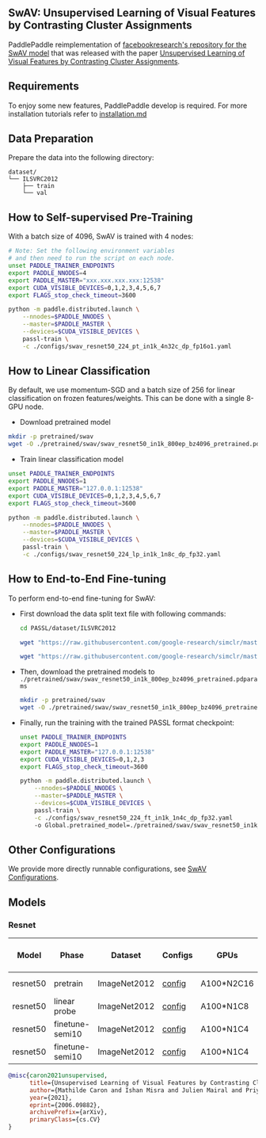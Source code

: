 ## SwAV: Unsupervised Learning of Visual Features by Contrasting Cluster Assignments


PaddlePaddle reimplementation of [facebookresearch's repository for the SwAV model](https://github.com/facebookresearch/swav) that was released with the paper [Unsupervised Learning of Visual Features by Contrasting Cluster Assignments](https://arxiv.org/abs/2006.09882).

## Requirements
To enjoy some new features, PaddlePaddle develop is required. For more installation tutorials
refer to [installation.md](../../../tutorials/get_started/installation.md)

## Data Preparation

Prepare the data into the following directory:
```text
dataset/
└── ILSVRC2012
    ├── train
    └── val
```


## How to Self-supervised Pre-Training

With a batch size of 4096, SwAV is trained with 4 nodes:

```bash
# Note: Set the following environment variables
# and then need to run the script on each node.
unset PADDLE_TRAINER_ENDPOINTS
export PADDLE_NNODES=4
export PADDLE_MASTER="xxx.xxx.xxx.xxx:12538"
export CUDA_VISIBLE_DEVICES=0,1,2,3,4,5,6,7
export FLAGS_stop_check_timeout=3600

python -m paddle.distributed.launch \
    --nnodes=$PADDLE_NNODES \
    --master=$PADDLE_MASTER \
    --devices=$CUDA_VISIBLE_DEVICES \
    passl-train \
    -c ./configs/swav_resnet50_224_pt_in1k_4n32c_dp_fp16o1.yaml
```

## How to Linear Classification
By default, we use momentum-SGD and a batch size of 256 for linear classification on frozen features/weights. This can be done with a single 8-GPU node.

- Download pretrained model
```bash
mkdir -p pretrained/swav
wget -O ./pretrained/swav/swav_resnet50_in1k_800ep_bz4096_pretrained.pdparams https://passl.bj.bcebos.com/models/swav/swav_resnet50_in1k_800ep_bz4096_pretrained.pdparams
```

- Train linear classification model

```bash
unset PADDLE_TRAINER_ENDPOINTS
export PADDLE_NNODES=1
export PADDLE_MASTER="127.0.0.1:12538"
export CUDA_VISIBLE_DEVICES=0,1,2,3,4,5,6,7
export FLAGS_stop_check_timeout=3600

python -m paddle.distributed.launch \
    --nnodes=$PADDLE_NNODES \
    --master=$PADDLE_MASTER \
    --devices=$CUDA_VISIBLE_DEVICES \
    passl-train \
    -c ./configs/swav_resnet50_224_lp_in1k_1n8c_dp_fp32.yaml

```

## How to End-to-End Fine-tuning
To perform end-to-end fine-tuning for SwAV:

* First download the data split text file with following commands:
    ```bash
    cd PASSL/dataset/ILSVRC2012

    wget "https://raw.githubusercontent.com/google-research/simclr/master/imagenet_subsets/10percent.txt"

    wget "https://raw.githubusercontent.com/google-research/simclr/master/imagenet_subsets/1percent.txt"
    ```

* Then, download the pretrained models to `./pretrained/swav/swav_resnet50_in1k_800ep_bz4096_pretrained.pdparams`
    ```bash
    mkdir -p pretrained/swav
    wget -O ./pretrained/swav/swav_resnet50_in1k_800ep_bz4096_pretrained.pdparams https://passl.bj.bcebos.com/models/swav/swav_resnet50_in1k_800ep_bz4096_pretrained.pdparams
    ```

* Finally, run the training with the trained PASSL format checkpoint:
    ```bash
    unset PADDLE_TRAINER_ENDPOINTS
    export PADDLE_NNODES=1
    export PADDLE_MASTER="127.0.0.1:12538"
    export CUDA_VISIBLE_DEVICES=0,1,2,3
    export FLAGS_stop_check_timeout=3600

    python -m paddle.distributed.launch \
        --nnodes=$PADDLE_NNODES \
        --master=$PADDLE_MASTER \
        --devices=$CUDA_VISIBLE_DEVICES \
        passl-train \
        -c ./configs/swav_resnet50_224_ft_in1k_1n4c_dp_fp32.yaml
        -o Global.pretrained_model=./pretrained/swav/swav_resnet50_in1k_800ep_bz4096_pretrained
    ```

## Other Configurations
We provide more directly runnable configurations, see [SwAV Configurations](./configs/).

## Models

### Resnet
| Model         | Phase       | Dataset      | Configs  | GPUs       | Epochs | Top1 Acc (%) | Links                                                   |
| ------------- | ----------- | ------------ | ------------------------------------------------------------ | ---------- | ------ | -------- | ------------------------------------------------------------ |
| resnet50 | pretrain    | ImageNet2012 | [config](./configs/swav_resnet50_224_pt_in1k_4n32c_dp_fp16o1.yaml) | A100*N2C16 | 800    | -        | [model](https://passl.bj.bcebos.com/models/swav/swav_resnet50_in1k_800ep_bz4096_pretrained.pdparams) \| [log](https://passl.bj.bcebos.com/models/swav/swav_resnet50_in1k_800ep_bz4096_pretrained.log) |
| resnet50 | linear probe | ImageNet2012 | [config](./configs/swav_resnet50_224_lp_in1k_4n32c_dp_fp32.yaml) | A100*N1C8  |  100  | 75.3    |        [model](https://passl.bj.bcebos.com/models/swav/swav_resnet50_in1k_linearprobe.pdparams) \| [log](https://passl.bj.bcebos.com/models/swav/swav_resnet50_in1k_linearprobe.log) |
| resnet50 | finetune-semi10    | ImageNet2012 | [config](./configs/swav_resnet50_224_ft_in1k_1n4c_dp_fp32.yaml) | A100*N1C4  | 20    | 69.0   | [model](https://passl.bj.bcebos.com/models/swav/swav_resnet50_in1k_finetune_10percent.pdparams) \| [log](https://passl.bj.bcebos.com/models/swav/swav_resnet50_in1k_finetune_10percent.log) |
| resnet50 | finetune-semi10    | ImageNet2012 | [config](./configs/swav_resnet50_224_ft_in1k_1n4c_dp_fp32.yaml) | A100*N1C4  | 20    | 55.0   | [model](https://passl.bj.bcebos.com/models/swav/swav_resnet50_in1k_finetune_1percent.pdparams) \| [log](https://passl.bj.bcebos.com/models/swav/swav_resnet50_in1k_finetune_1percent.log) |


```bibtex
@misc{caron2021unsupervised,
      title={Unsupervised Learning of Visual Features by Contrasting Cluster Assignments},
      author={Mathilde Caron and Ishan Misra and Julien Mairal and Priya Goyal and Piotr Bojanowski and Armand Joulin},
      year={2021},
      eprint={2006.09882},
      archivePrefix={arXiv},
      primaryClass={cs.CV}
}
```
